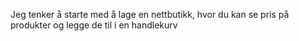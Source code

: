 Jeg tenker å starte med å lage en nettbutikk, hvor du kan se pris på produkter og legge de til i en handlekurv
